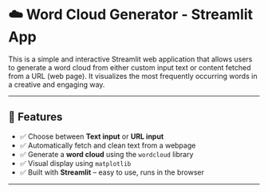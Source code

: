 # ☁️ Word Cloud Generator - Streamlit App

This is a simple and interactive Streamlit web application that allows users to generate a word cloud from either custom input text or content fetched from a URL (web page). It visualizes the most frequently occurring words in a creative and engaging way.

---

## 📌 Features

- ✅ Choose between **Text input** or **URL input**
- ✅ Automatically fetch and clean text from a webpage
- ✅ Generate a **word cloud** using the `wordcloud` library
- ✅ Visual display using `matplotlib`
- ✅ Built with **Streamlit** – easy to use, runs in the browser

---


